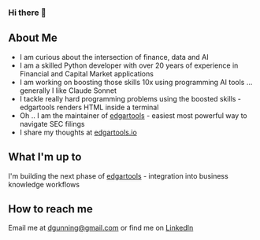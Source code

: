 ### Hi there 👋

## About Me
* I am curious about the intersection of finance, data and AI
* I am a skilled Python developer with over 20 years of experience in Financial and Capital Market applications
* I am working on boosting those skills 10x using programming AI tools ... generally I like Claude Sonnet
* I tackle really hard programming problems using the boosted skills - edgartools renders HTML inside a terminal
* Oh  .. I am the maintainer of [edgartools](https://github.com/dgunning/edgartools) - easiest most powerful way to navigate SEC filings
* I share my thoughts at [edgartools.io](https://www.edgartools.io)

## What I'm up to
I'm building the next phase of [edgartools](https://github.com/dgunning/edgartools) - integration into business knowledge workflows

## How to reach me
Email me at dgunning@gmail.com or find me on [LinkedIn](https://www.linkedin.com/in/dwight-gunning/)

<!--
**dgunning/dgunning** is a ✨ _special_ ✨ repository because its `README.md` (this file) appears on your GitHub profile.

Here are some ideas to get you started:

- 🔭 I’m currently working on ...
- 🌱 I’m currently learning ...
- 👯 I’m looking to collaborate on ...
- 🤔 I’m looking for help with ...
- 💬 Ask me about ...
- 📫 How to reach me: ...
- 😄 Pronouns: ...
- ⚡ Fun fact: ...
-->

